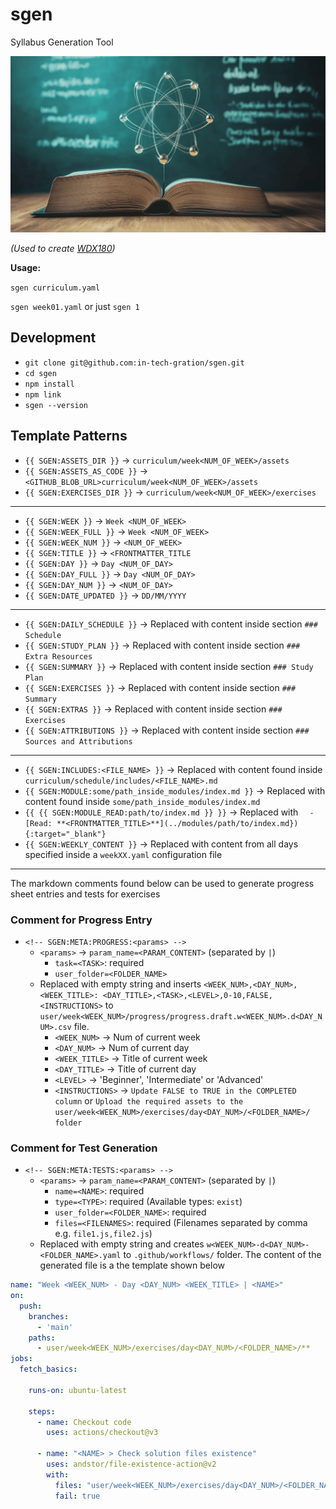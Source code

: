 # sgen

  Syllabus Generation Tool

  ![](./assets/header.png)

  _(Used to create [WDX180](https://in-tech-gration.github.io/WDX-180/))_

  **Usage:**

  `sgen curriculum.yaml`

  `sgen week01.yaml` or just `sgen 1`

## Development

  - `git clone git@github.com:in-tech-gration/sgen.git`
  - `cd sgen`
  - `npm install`
  - `npm link`
  - `sgen --version`

## Template Patterns

  - `{{ SGEN:ASSETS_DIR }}` -> `curriculum/week<NUM_OF_WEEK>/assets`
  - `{{ SGEN:ASSETS_AS_CODE }}` -> `<GITHUB_BLOB_URL>curriculum/week<NUM_OF_WEEK>/assets`
  - `{{ SGEN:EXERCISES_DIR }}` -> `curriculum/week<NUM_OF_WEEK>/exercises`

  ---

  - `{{ SGEN:WEEK }}` -> `Week <NUM_OF_WEEK>`
  - `{{ SGEN:WEEK_FULL }}` -> `Week <NUM_OF_WEEK>`
  - `{{ SGEN:WEEK_NUM }}` -> `<NUM_OF_WEEK>`
  - `{{ SGEN:TITLE }}` -> `<FRONTMATTER_TITLE`
  - `{{ SGEN:DAY }}` -> `Day <NUM_OF_DAY>`
  - `{{ SGEN:DAY_FULL }}` -> `Day <NUM_OF_DAY>`
  - `{{ SGEN:DAY_NUM }}` -> `<NUM_OF_DAY>`
  - `{{ SGEN:DATE_UPDATED }}` -> `DD/MM/YYYY`

  ---

  - `{{ SGEN:DAILY_SCHEDULE }}` -> Replaced with content inside section `### Schedule`
  - `{{ SGEN:STUDY_PLAN }}` -> Replaced with content inside section `### Extra Resources`
  - `{{ SGEN:SUMMARY }}` -> Replaced with content inside section `### Study Plan`
  - `{{ SGEN:EXERCISES }}` -> Replaced with content inside section `### Summary`
  - `{{ SGEN:EXTRAS }}` -> Replaced with content inside section `### Exercises`
  - `{{ SGEN:ATTRIBUTIONS }}` -> Replaced with content inside section `### Sources and Attributions`

  ---

  - `{{ SGEN:INCLUDES:<FILE_NAME> }}` -> Replaced with content found inside `curriculum/schedule/includes/<FILE_NAME>.md`
  - `{{ SGEN:MODULE:some/path_inside_modules/index.md }}` -> Replaced with content found inside `some/path_inside_modules/index.md`
  - `{{ {{ SGEN:MODULE_READ:path/to/index.md }} }}` -> Replaced with `  - [Read: **<FRONTMATTER_TITLE>**](../modules/path/to/index.md}){:target="_blank"}`
  - `{{ SGEN:WEEKLY_CONTENT }}` -> Replaced with content from all days specified inside a `weekXX.yaml` configuration file

  ---

  The markdown comments found below can be used to generate progress sheet entries and tests for exercises

### Comment for Progress Entry

  - `<!-- SGEN:META:PROGRESS:<params> -->`
    - `<params>` -> `param_name=<PARAM_CONTENT>` (separated by `|`)
      - `task=<TASK>`: required
      - `user_folder=<FOLDER_NAME>`
    - Replaced with empty string and inserts `<WEEK_NUM>,<DAY_NUM>,<WEEK_TITLE>: <DAY_TITLE>,<TASK>,<LEVEL>,0-10,FALSE,<INSTRUCTIONS>` to `user/week<WEEK_NUM>/progress/progress.draft.w<WEEK_NUM>.d<DAY_NUM>.csv` file.
      - `<WEEK_NUM>` -> Num of current week
      - `<DAY_NUM>` -> Num of current day
      - `<WEEK_TITLE>` -> Title of current week
      - `<DAY_TITLE>` -> Title of current day
      - `<LEVEL>` -> 'Beginner', 'Intermediate' or 'Advanced'
      - `<INSTRUCTIONS>` -> `Update FALSE to TRUE in the COMPLETED column` or `Upload the required assets to the user/week<WEEK_NUM>/exercises/day<DAY_NUM>/<FOLDER_NAME>/ folder`

### Comment for Test Generation

  - `<!-- SGEN:META:TESTS:<params> -->`
    - `<params>` -> `param_name=<PARAM_CONTENT>` (separated by `|`)
      - `name=<NAME>`: required
      - `type=<TYPE>`: required (Available types: `exist`)
      - `user_folder=<FOLDER_NAME>`: required
      - `files=<FILENAMES>`: required (Filenames separated by comma e.g. `file1.js,file2.js`)
    - Replaced with empty string and creates `w<WEEK_NUM>-d<DAY_NUM>-<FOLDER_NAME>.yaml` to `.github/workflows/` folder. The content of the generated file is a the template shown below
    
  ```yaml
  name: "Week <WEEK_NUM> - Day <DAY_NUM> <WEEK_TITLE> | <NAME>"
  on:
    push:
      branches:
        - 'main'
      paths:
        - user/week<WEEK_NUM>/exercises/day<DAY_NUM>/<FOLDER_NAME>/**
  jobs:
    fetch_basics:

      runs-on: ubuntu-latest

      steps:
        - name: Checkout code
          uses: actions/checkout@v3

        - name: "<NAME> > Check solution files existence"
          uses: andstor/file-existence-action@v2
          with:
            files: "user/week<WEEK_NUM>/exercises/day<DAY_NUM>/<FOLDER_NAME>/<FILENAMES>, user/week<WEEK_NUM>/exercises/day<DAY_NUM>/<FOLDER_NAME>/<FILENAMES>"
            fail: true
  ```
